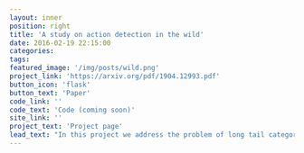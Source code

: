 ```yaml
---
layout: inner
position: right
title: 'A study on action detection in the wild'
date: 2016-02-19 22:15:00
categories: 
tags: 
featured_image: '/img/posts/wild.png'
project_link: 'https://arxiv.org/pdf/1904.12993.pdf'
button_icon: 'flask'
button_text: 'Paper'
code_link: ''
code_text: 'Code (coming soon)'
site_link: ''
project_text: 'Project page'
lead_text: "In this project we address the problem of long tail category distribution in action detection datasets, both in the training and in the test set. For the former, we introduce a simple but effective approach for transferring knowledge form head to tail classes. For the latter, we propose a new metric which is not biased by the distribution of examples."
---
```

